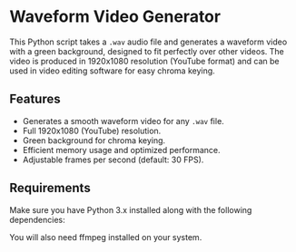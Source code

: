 # Waveform Video Generator

This Python script takes a `.wav` audio file and generates a waveform video with a green background, designed to fit perfectly over other videos. The video is produced in 1920x1080 resolution (YouTube format) and can be used in video editing software for easy chroma keying.

## Features
- Generates a smooth waveform video for any `.wav` file.
- Full 1920x1080 (YouTube) resolution.
- Green background for chroma keying.
- Efficient memory usage and optimized performance.
- Adjustable frames per second (default: 30 FPS).


## Requirements

Make sure you have Python 3.x installed along with the following dependencies:

You will also need ffmpeg installed on your system.